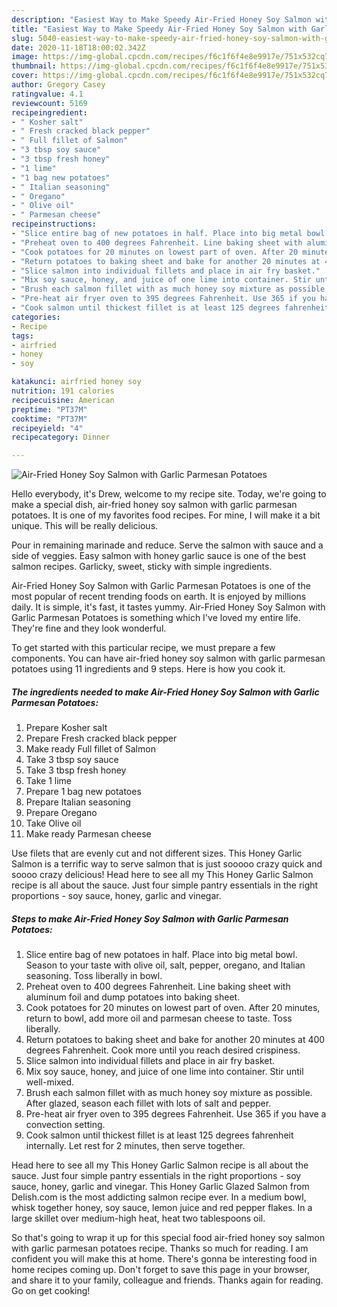 ```yaml
---
description: "Easiest Way to Make Speedy Air-Fried Honey Soy Salmon with Garlic Parmesan Potatoes"
title: "Easiest Way to Make Speedy Air-Fried Honey Soy Salmon with Garlic Parmesan Potatoes"
slug: 5040-easiest-way-to-make-speedy-air-fried-honey-soy-salmon-with-garlic-parmesan-potatoes
date: 2020-11-18T18:00:02.342Z
image: https://img-global.cpcdn.com/recipes/f6c1f6f4e8e9917e/751x532cq70/air-fried-honey-soy-salmon-with-garlic-parmesan-potatoes-recipe-main-photo.jpg
thumbnail: https://img-global.cpcdn.com/recipes/f6c1f6f4e8e9917e/751x532cq70/air-fried-honey-soy-salmon-with-garlic-parmesan-potatoes-recipe-main-photo.jpg
cover: https://img-global.cpcdn.com/recipes/f6c1f6f4e8e9917e/751x532cq70/air-fried-honey-soy-salmon-with-garlic-parmesan-potatoes-recipe-main-photo.jpg
author: Gregory Casey
ratingvalue: 4.1
reviewcount: 5169
recipeingredient:
- " Kosher salt"
- " Fresh cracked black pepper"
- " Full fillet of Salmon"
- "3 tbsp soy sauce"
- "3 tbsp fresh honey"
- "1 lime"
- "1 bag new potatoes"
- " Italian seasoning"
- " Oregano"
- " Olive oil"
- " Parmesan cheese"
recipeinstructions:
- "Slice entire bag of new potatoes in half. Place into big metal bowl. Season to your taste with olive oil, salt, pepper, oregano, and Italian seasoning. Toss liberally in bowl."
- "Preheat oven to 400 degrees Fahrenheit. Line baking sheet with aluminum foil and dump potatoes into baking sheet."
- "Cook potatoes for 20 minutes on lowest part of oven. After 20 minutes, return to bowl, add more oil and parmesan cheese to taste. Toss liberally."
- "Return potatoes to baking sheet and bake for another 20 minutes at 400 degrees Fahrenheit. Cook more until you reach desired crispiness."
- "Slice salmon into individual fillets and place in air fry basket."
- "Mix soy sauce, honey, and juice of one lime into container. Stir until well-mixed."
- "Brush each salmon fillet with as much honey soy mixture as possible. After glazed, season each fillet with lots of salt and pepper."
- "Pre-heat air fryer oven to 395 degrees Fahrenheit. Use 365 if you have a convection setting."
- "Cook salmon until thickest fillet is at least 125 degrees fahrenheit internally. Let rest for 2 minutes, then serve together."
categories:
- Recipe
tags:
- airfried
- honey
- soy

katakunci: airfried honey soy 
nutrition: 191 calories
recipecuisine: American
preptime: "PT37M"
cooktime: "PT37M"
recipeyield: "4"
recipecategory: Dinner

---
```



![Air-Fried Honey Soy Salmon with Garlic Parmesan Potatoes](https://img-global.cpcdn.com/recipes/f6c1f6f4e8e9917e/751x532cq70/air-fried-honey-soy-salmon-with-garlic-parmesan-potatoes-recipe-main-photo.jpg)

Hello everybody, it's Drew, welcome to my recipe site. Today, we're going to make a special dish, air-fried honey soy salmon with garlic parmesan potatoes. It is one of my favorites food recipes. For mine, I will make it a bit unique. This will be really delicious.

Pour in remaining marinade and reduce. Serve the salmon with sauce and a side of veggies. Easy salmon with honey garlic sauce is one of the best salmon recipes. Garlicky, sweet, sticky with simple ingredients.

Air-Fried Honey Soy Salmon with Garlic Parmesan Potatoes is one of the most popular of recent trending foods on earth. It is enjoyed by millions daily. It is simple, it's fast, it tastes yummy. Air-Fried Honey Soy Salmon with Garlic Parmesan Potatoes is something which I've loved my entire life. They're fine and they look wonderful.


To get started with this particular recipe, we must prepare a few components. You can have air-fried honey soy salmon with garlic parmesan potatoes using 11 ingredients and 9 steps. Here is how you cook it.

<!--inarticleads1-->

##### The ingredients needed to make Air-Fried Honey Soy Salmon with Garlic Parmesan Potatoes:

1. Prepare  Kosher salt
1. Prepare  Fresh cracked black pepper
1. Make ready  Full fillet of Salmon
1. Take 3 tbsp soy sauce
1. Take 3 tbsp fresh honey
1. Take 1 lime
1. Prepare 1 bag new potatoes
1. Prepare  Italian seasoning
1. Prepare  Oregano
1. Take  Olive oil
1. Make ready  Parmesan cheese


Use filets that are evenly cut and not different sizes. This Honey Garlic Salmon is a terrific way to serve salmon that is just sooooo crazy quick and soooo crazy delicious! Head here to see all my This Honey Garlic Salmon recipe is all about the sauce. Just four simple pantry essentials in the right proportions - soy sauce, honey, garlic and vinegar. 

<!--inarticleads2-->

##### Steps to make Air-Fried Honey Soy Salmon with Garlic Parmesan Potatoes:

1. Slice entire bag of new potatoes in half. Place into big metal bowl. Season to your taste with olive oil, salt, pepper, oregano, and Italian seasoning. Toss liberally in bowl.
1. Preheat oven to 400 degrees Fahrenheit. Line baking sheet with aluminum foil and dump potatoes into baking sheet.
1. Cook potatoes for 20 minutes on lowest part of oven. After 20 minutes, return to bowl, add more oil and parmesan cheese to taste. Toss liberally.
1. Return potatoes to baking sheet and bake for another 20 minutes at 400 degrees Fahrenheit. Cook more until you reach desired crispiness.
1. Slice salmon into individual fillets and place in air fry basket.
1. Mix soy sauce, honey, and juice of one lime into container. Stir until well-mixed.
1. Brush each salmon fillet with as much honey soy mixture as possible. After glazed, season each fillet with lots of salt and pepper.
1. Pre-heat air fryer oven to 395 degrees Fahrenheit. Use 365 if you have a convection setting.
1. Cook salmon until thickest fillet is at least 125 degrees fahrenheit internally. Let rest for 2 minutes, then serve together.


Head here to see all my This Honey Garlic Salmon recipe is all about the sauce. Just four simple pantry essentials in the right proportions - soy sauce, honey, garlic and vinegar. This Honey Garlic Glazed Salmon from Delish.com is the most addicting salmon recipe ever. In a medium bowl, whisk together honey, soy sauce, lemon juice and red pepper flakes. In a large skillet over medium-high heat, heat two tablespoons oil. 

So that's going to wrap it up for this special food air-fried honey soy salmon with garlic parmesan potatoes recipe. Thanks so much for reading. I am confident you will make this at home. There's gonna be interesting food in home recipes coming up. Don't forget to save this page in your browser, and share it to your family, colleague and friends. Thanks again for reading. Go on get cooking!
